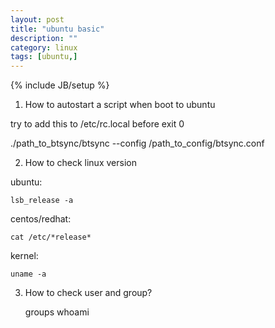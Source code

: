 ```yaml
---
layout: post
title: "ubuntu basic"
description: ""
category: linux
tags: [ubuntu,]
---
```

{% include JB/setup %}

1. How to autostart a script when boot to ubuntu

try to add this to /etc/rc.local before exit 0

./path_to_btsync/btsync --config /path_to_config/btsync.conf

2. How to check linux version

ubuntu:

	lsb_release -a

centos/redhat:

	cat /etc/*release*

kernel:

	uname -a


3. How to check user and group?

	groups <username>
	whoami

